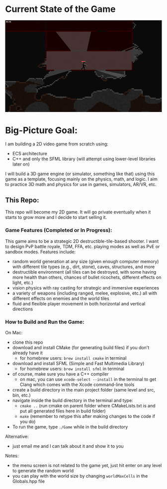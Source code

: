 # Current State of the Game

![A screenshot of the game (if not showing, go to bin/sneakPeak.png)](bin/sneakPeak.png)

# Big-Picture Goal:

I am building a 2D video game from scratch using:
- ECS architecture
- C++ and only the SFML library (will attempt using lower-level libraries later on)

I will build a 3D game engine (or simulator, something like that) using this game as a template, focusing mainly on the physics, math, and logic. I aim to practice 3D math and physics for use in games, simulators, AR/VR, etc.

## This Repo:

This repo will become my 2D game. It will go private eventually when it starts to grow more and I decide to start selling it.

### Game Features (Completed or In Progress):

This game aims to be a strategic 2D destructible-tile-based shooter. I want to design PvP battle royale, TDM, FFA, etc. playing modes as well as PvE or sandbox modes. Features include:
- random world generation at any size (given enough computer memory) with different tile types (e.g., dirt, stone), caves, structures, and more
- destructible environment (all tiles can be destroyed, with some having more health than others, chances of bullet ricochets, different effects on light, etc.)
- vision physics with ray casting for strategic and immersive experiences
- a variety of weapons (including ranged, melee, explosive, etc.) all with different effects on enemies and the world tiles
- fluid and flexible player movement in both horizontal and vertical directions

### How to Build and Run the Game:

On Mac:
- clone this repo
- download and install CMake (for generating build files) if you don't already have it
  - for homebrew users: `brew install cmake` in terminal
- download and install SFML (Simple and Fast Multimedia Library) 
  - for homebrew users: `brew install sfml` in terminal
- of course, make sure you have a C++ compiler
  - on mac, you can use `xcode-select --install` in the terminal to get Clang which comes with the Xcode command-line tools
- create a build directory in the main project folder (same level and src, bin, etc.)
- navigate inside the build directory in the terminal and type:
  - `cmake ..` (run cmake on parent folder where CMakeLists.txt is and put all generated files here in build folder)
  - `make` (remember to retype this after making changes to the code if you do)
- To run the game, type `./Game` while in the build directory

Alternative:
- just email me and I can talk about it and show it to you

Notes:
- the menu screen is not related to the game yet, just hit enter on any level to generate the random world
- you can play with the world size by changing `worldMaxCells` in the Globals.hpp file